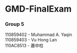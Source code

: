 # GMD-FinalExam

### Group 5 
110859402 - Muhammad A. Yaqin </br>
110859403 - Vu Hong Lan </br>
110AC8513 - 蕭中柱
